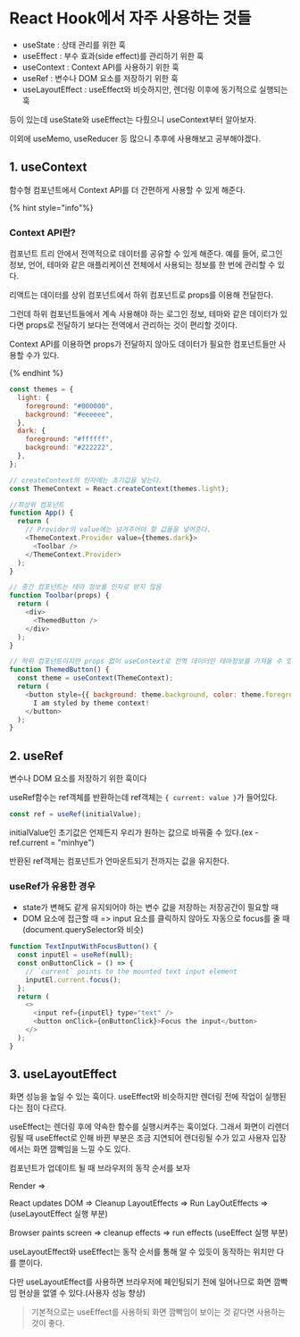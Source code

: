 # React Hook에서 자주 사용하는 것들

- useState : 상태 관리를 위한 훅
- useEffect : 부수 효과(side effect)를 관리하기 위한 훅
- useContext : Context API를 사용하기 위한 훅
- useRef : 변수나 DOM 요소를 저장하기 위한 훅
- useLayoutEffect : useEffect와 비슷하지만, 렌더링 이후에 동기적으로 실행되는 훅

등이 있는데 useState와 useEffect는 다뤘으니 useContext부터 알아보자.

이외에 useMemo, useReducer 등 많으니 추후에 사용해보고 공부해야겠다.

## 1. useContext

함수형 컴포넌트에서 Context API를 더 간편하게 사용할 수 있게 해준다.

{% hint style="info"%}

### Context API란?

컴포넌트 트리 안에서 전역적으로 데이터를 공유할 수 있게 해준다. 예를 들어, 로그인 정보, 언어, 테마와 같은 애플리케이션 전체에서 사용되는 정보를 한 번에 관리할 수 있다.

리액트는 데이터를 상위 컴포넌트에서 하위 컴포넌트로 props를 이용해 전달한다.

그런데 하위 컴포넌트들에서 계속 사용해야 하는 로그인 정보, 테마와 같은 데이터가 있다면 props로 전달하기 보다는 전역에서 관리하는 것이 편리할 것이다.

Context API를 이용하면 props가 전달하지 않아도 데이터가 필요한 컴포넌트들만 사용할 수가 있다.

{% endhint %}

```javascript
const themes = {
  light: {
    foreground: "#000000",
    background: "#eeeeee",
  },
  dark: {
    foreground: "#ffffff",
    background: "#222222",
  },
};

// createContext의 인자에는 초기값을 넣는다.
const ThemeContext = React.createContext(themes.light);

//최상위 컴포넌트
function App() {
  return (
    // Provider의 value에는 넘겨주어야 할 값들을 넣어준다.
    <ThemeContext.Provider value={themes.dark}>
      <Toolbar />
    </ThemeContext.Provider>
  );
}

// 중간 컴포넌트는 테마 정보를 인자로 받지 않음
function Toolbar(props) {
  return (
    <div>
      <ThemedButton />
    </div>
  );
}

// 하위 컴포넌트이지만 props 없이 useContext로 전역 데이터인 테마정보를 가져올 수 있다.
function ThemedButton() {
  const theme = useContext(ThemeContext);
  return (
    <button style={{ background: theme.background, color: theme.foreground }}>
      I am styled by theme context!
    </button>
  );
}
```

## 2. useRef

변수나 DOM 요소를 저장하기 위한 훅이다

useRef함수는 ref객체를 반환하는데 ref객체는 `{ current: value }`가 들어있다.

```javascript
const ref = useRef(initialValue);
```

initialValue인 초기값은 언제든지 우리가 원하는 값으로 바꿔줄 수 있다.(ex - ref.current = "minhye")

반환된 ref객체는 컴포넌트가 언마운트되기 전까지는 값을 유지한다.

### useRef가 유용한 경우

- state가 변해도 같게 유지되어야 하는 변수 값을 저장하는 저장공간이 필요할 때
- DOM 요소에 접근할 때 => input 요소를 클릭하지 않아도 자동으로 focus를 줄 때(document.querySelector와 비슷)

```javascript
function TextInputWithFocusButton() {
  const inputEl = useRef(null);
  const onButtonClick = () => {
    // `current` points to the mounted text input element
    inputEl.current.focus();
  };
  return (
    <>
      <input ref={inputEl} type="text" />
      <button onClick={onButtonClick}>Focus the input</button>
    </>
  );
}
```

## 3. useLayoutEffect

화면 성능을 높일 수 있는 훅이다. useEffect와 비슷하지만 렌더링 전에 작업이 실행된다는 점이 다르다.

useEffect는 렌더링 후에 약속한 함수를 실행시켜주는 훅이었다. 그래서 화면이 리렌더링될 때 useEffect로 인해 바뀐 부분은 조금 지연되어 렌더링될 수가 있고 사용자 입장에서는 화면 깜빡임을 느낄 수도 있다.

컴포넌트가 업데이트 될 때 브라우저의 동작 순서를 보자

Render =>

React updates DOM => Cleanup LayoutEffects => Run LayOutEffects => (useLayoutEffect 실행 부분)

Browser paints screen => cleanup effects => run effects (useEffect 실행 부분)

useLayoutEffect와 useEffect는 동작 순서를 통해 알 수 있듯이 동작하는 위치만 다를 뿐이다.

다만 useLayoutEffect를 사용하면 브라우저에 페인팅되기 전에 일어나므로 화면 깜빡임 현상을 없앨 수 있다.(사용자 성능 향상)

> 기본적으로는 useEffect를 사용하되 화면 깜빡임이 보이는 것 같다면 사용하는 것이 좋다.
